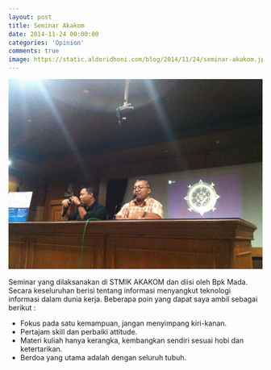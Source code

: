 ```yaml
---
layout: post
title: Seminar Akakom
date: 2014-11-24 00:00:00
categories: 'Opinion'
comments: true
image: https://static.aldoridhoni.com/blog/2014/11/24/seminar-akakom.jpg
---
```


![Foto pak mada](/public/images/2014/11/24/seminar-akakom.jpg)

Seminar yang dilaksanakan di STMIK AKAKOM dan diisi oleh Bpk Mada.
Secara keseluruhan berisi tentang informasi menyangkut teknologi informasi dalam dunia kerja.
Beberapa poin yang dapat saya ambil sebagai berikut :

- Fokus pada satu kemampuan, jangan menyimpang kiri-kanan.
- Pertajam skill dan perbaiki attitude.
- Materi kuliah hanya kerangka, kembangkan sendiri sesuai hobi dan ketertarikan.
- Berdoa yang utama adalah dengan seluruh tubuh.
